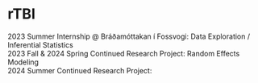# rTBI
2023 Summer Internship @ Bráðamóttakan í Fossvogi: Data Exploration / Inferential Statistics <br/>
2023 Fall & 2024 Spring Continued Research Project: Random Effects Modeling <br/>
2024 Summer Continued Research Project: 

